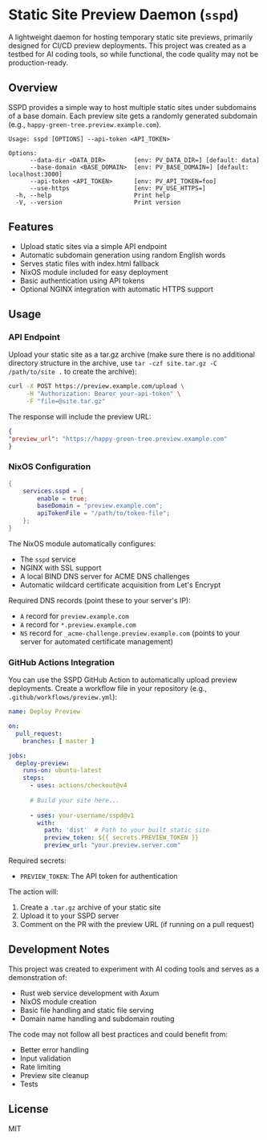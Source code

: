 # Static Site Preview Daemon (`sspd`)

A lightweight daemon for hosting temporary static site previews, primarily designed for CI/CD preview deployments. This project was created as a testbed for AI coding tools, so while functional, the code quality may not be production-ready.

## Overview

SSPD provides a simple way to host multiple static sites under subdomains of a base domain. Each preview site gets a randomly generated subdomain (e.g., `happy-green-tree.preview.example.com`).

```
Usage: sspd [OPTIONS] --api-token <API_TOKEN>

Options:
      --data-dir <DATA_DIR>        [env: PV_DATA_DIR=] [default: data]
      --base-domain <BASE_DOMAIN>  [env: PV_BASE_DOMAIN=] [default: localhost:3000]
      --api-token <API_TOKEN>      [env: PV_API_TOKEN=foo]
      --use-https                  [env: PV_USE_HTTPS=]
  -h, --help                       Print help
  -V, --version                    Print version
```

## Features

- Upload static sites via a simple API endpoint
- Automatic subdomain generation using random English words
- Serves static files with index.html fallback
- NixOS module included for easy deployment
- Basic authentication using API tokens
- Optional NGINX integration with automatic HTTPS support

## Usage

### API Endpoint

Upload your static site as a tar.gz archive (make sure there is no additional directory structure in the archive, use `tar -czf site.tar.gz -C /path/to/site .` to create the archive):

```bash
curl -X POST https://preview.example.com/upload \
     -H "Authorization: Bearer your-api-token" \
     -F "file=@site.tar.gz"
```

The response will include the preview URL:

```json
{
"preview_url": "https://happy-green-tree.preview.example.com"
}
```
### NixOS Configuration

```nix
{
    services.sspd = {
        enable = true;
        baseDomain = "preview.example.com";
        apiTokenFile = "/path/to/token-file";
    };
}
```

The NixOS module automatically configures:
- The `sspd` service
- NGINX with SSL support
- A local BIND DNS server for ACME DNS challenges
- Automatic wildcard certificate acquisition from Let's Encrypt

Required DNS records (point these to your server's IP):
- `A` record for `preview.example.com`
- `A` record for `*.preview.example.com`
- `NS` record for `_acme-challenge.preview.example.com` (points to your server for automated certificate management)

### GitHub Actions Integration

You can use the SSPD GitHub Action to automatically upload preview deployments. Create a workflow file in your repository (e.g., `.github/workflows/preview.yml`):

```yaml
name: Deploy Preview

on:
  pull_request:
    branches: [ master ]

jobs:
  deploy-preview:
    runs-on: ubuntu-latest
    steps:
      - uses: actions/checkout@v4
      
      # Build your site here...
      
      - uses: your-username/sspd@v1
        with:
          path: 'dist'  # Path to your built static site
          preview_token: ${{ secrets.PREVIEW_TOKEN }}
          preview_url: "your.preview.server.com"
```

Required secrets:
- `PREVIEW_TOKEN`: The API token for authentication

The action will:
1. Create a `.tar.gz` archive of your static site
2. Upload it to your SSPD server
3. Comment on the PR with the preview URL (if running on a pull request)

## Development Notes

This project was created to experiment with AI coding tools and serves as a demonstration of:
- Rust web service development with Axum
- NixOS module creation
- Basic file handling and static file serving
- Domain name handling and subdomain routing

The code may not follow all best practices and could benefit from:
- Better error handling
- Input validation
- Rate limiting
- Preview site cleanup
- Tests

## License

MIT


